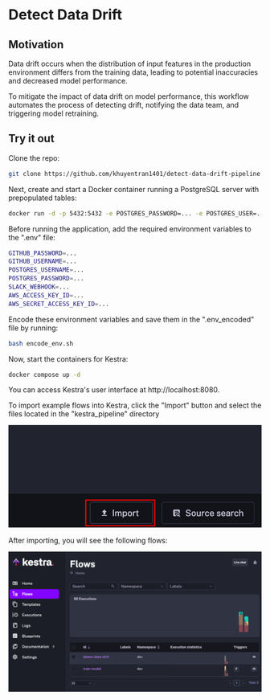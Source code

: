 # Detect Data Drift

## Motivation
Data drift occurs when the distribution of input features in the production environment differs from the training data, leading to potential inaccuracies and decreased model performance.

To mitigate the impact of data drift on model performance, this workflow automates the process of detecting drift, notifying the data team, and triggering model retraining.

## Try it out

Clone the repo:

```bash
git clone https://github.com/khuyentran1401/detect-data-drift-pipeline
```

Next, create and start a Docker container running a PostgreSQL server with prepopulated tables:

```bash
docker run -d -p 5432:5432 -e POSTGRES_PASSWORD=... -e POSTGRES_USER=... khuyentran1401/bikeride-postgres:latest
```

Before running the application, add the required environment variables to the ".env" file:

```bash
GITHUB_PASSWORD=...
GITHUB_USERNAME=...
POSTGRES_USERNAME=...
POSTGRES_PASSWORD=...
SLACK_WEBHOOK=...
AWS_ACCESS_KEY_ID=...
AWS_SECRET_ACCESS_KEY_ID=...
```

Encode these environment variables and save them in the ".env_encoded" file by running:

```bash
bash encode_env.sh
```

Now, start the containers for Kestra:

```bash
docker compose up -d
```

You can access Kestra's user interface at http://localhost:8080.

To import example flows into Kestra, click the "Import" button and select the files located in the "kestra_pipeline" directory

![](images/upload.png)

After importing, you will see the following flows:

![](images/kestra.png)